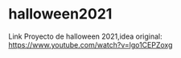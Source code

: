 # halloween2021
Link
Proyecto de halloween 2021,idea original: https://www.youtube.com/watch?v=lgo1CEPZoxg
